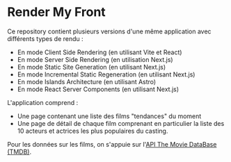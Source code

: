 # Render My Front

Ce repository contient plusieurs versions d'une même application avec différents types de rendu :
- En mode Client Side Rendering (en utilisant Vite et React)
- En mode Server Side Rendering (en utilisation Next.js)
- En mode Static Site Generation (en utilisant Next.js)
- En mode Incremental Static Regeneration (en utilisant Next.js)
- En mode Islands Architecture (en utilisant Astro)
- En mode React Server Components (en utilisant Next.js)

L'application comprend :
- Une page contenant une liste des films "tendances" du moment
- Une page de détail de chaque film comprenant en particulier la liste des 10 acteurs et actrices les plus populaires du casting.

Pour les données sur les films, on s'appuie sur l'[API The Movie DataBase (TMDB)](https://www.themoviedb.org/).
